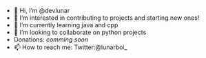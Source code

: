 - 👋 Hi, I’m @devlunar
- 👀 I’m interested in contributing to projects and starting new ones!
- 🌱 I’m currently learning java and cpp
- 💞️ I’m looking to collaborate on python projects
- Donations: *comming soon*
- 📫 How to reach me: Twitter:@lunarboi_

<!---
devlunar/devlunar is a ✨ special ✨ repository because its `README.md` (this file) appears on your GitHub profile.
You can click the Preview link to take a look at your changes.
--->
